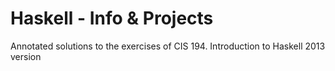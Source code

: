 # Haskell - Info & Projects
Annotated solutions to the exercises of CIS 194. Introduction to Haskell 2013 version
